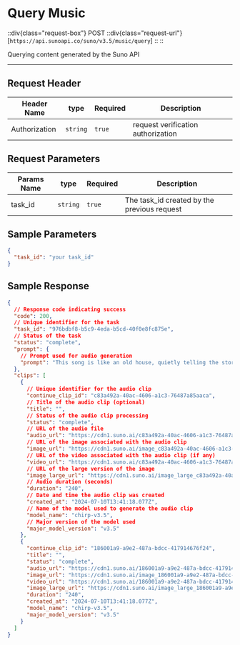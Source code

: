 # Query Music

::div{class="request-box"}
<span class="request-identifier">POST</span>
::div{class="request-url"}
[`https://api.sunoapi.co/suno/v3.5/music/query`]
::
::

Querying content generated by the Suno API

---

## Request Header

| Header Name   | type     | Required | Description                        |
| ------------- | -------- | -------- | ---------------------------------- |
| Authorization | `string` | `true`   | request verification authorization |

## Request Parameters

| Params Name | type     | Required | Description                                 |
| ----------- | -------- | -------- | ------------------------------------------- |
| task_id     | `string` | `true`   | The task_id created by the previous request |

## Sample Parameters

```json
{
  "task_id": "your task_id"
}
```

## Sample Response

```json
{
  // Response code indicating success
  "code": 200,
  // Unique identifier for the task
  "task_id": "976bdbf8-b5c9-4eda-b5cd-40f0e8fc875e",
  // Status of the task
  "status": "complete",
  "prompt": {
    // Prompt used for audio generation
    "prompt": "This song is like an old house, quietly telling the story of the years. It has witnessed the family's laughter and carried countless dreams and hopes, and every brick and tile is saturated with the temperature of life. From the kitchen in the morning light to the study at night"
  },
  "clips": [
    {
      // Unique identifier for the audio clip
      "continue_clip_id": "c83a492a-40ac-4606-a1c3-76487a85aaca",
      // Title of the audio clip (optional)
      "title": "",
      // Status of the audio clip processing
      "status": "complete",
      // URL of the audio file
      "audio_url": "https://cdn1.suno.ai/c83a492a-40ac-4606-a1c3-76487a85aaca.mp3",
      // URL of the image associated with the audio clip
      "image_url": "https://cdn1.suno.ai/image_c83a492a-40ac-4606-a1c3-76487a85aaca.png",
      // URL of the video associated with the audio clip (if any)
      "video_url": "https://cdn1.suno.ai/c83a492a-40ac-4606-a1c3-76487a85aaca.mp4",
      // URL of the large version of the image
      "image_large_url": "https://cdn1.suno.ai/image_large_c83a492a-40ac-4606-a1c3-76487a85aaca.png",
      // Audio duration (seconds)
      "duration": "240",
      // Date and time the audio clip was created
      "created_at": "2024-07-10T13:41:18.077Z",
      // Name of the model used to generate the audio clip
      "model_name": "chirp-v3.5",
      // Major version of the model used
      "major_model_version": "v3.5"
    },
    {
      "continue_clip_id": "186001a9-a9e2-487a-bdcc-417914676f24",
      "title": "",
      "status": "complete",
      "audio_url": "https://cdn1.suno.ai/186001a9-a9e2-487a-bdcc-417914676f24.mp3",
      "image_url": "https://cdn1.suno.ai/image_186001a9-a9e2-487a-bdcc-417914676f24.png",
      "video_url": "https://cdn1.suno.ai/186001a9-a9e2-487a-bdcc-417914676f24.mp4",
      "image_large_url": "https://cdn1.suno.ai/image_large_186001a9-a9e2-487a-bdcc-417914676f24.png",
      "duration": "240",
      "created_at": "2024-07-10T13:41:18.077Z",
      "model_name": "chirp-v3.5",
      "major_model_version": "v3.5"
    }
  ]
}
```
